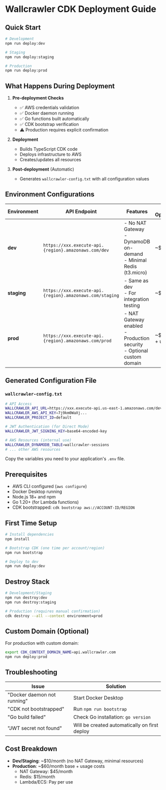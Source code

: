# Wallcrawler CDK Deployment Guide

## Quick Start

```bash
# Development
npm run deploy:dev

# Staging
npm run deploy:staging

# Production
npm run deploy:prod
```

## What Happens During Deployment

1. **Pre-deployment Checks**
   - ✅ AWS credentials validation
   - ✅ Docker daemon running
   - ✅ Go functions built automatically
   - ✅ CDK bootstrap verification
   - ⚠️ Production requires explicit confirmation

2. **Deployment**
   - Builds TypeScript CDK code
   - Deploys infrastructure to AWS
   - Creates/updates all resources

3. **Post-deployment** (Automatic)
   - Generates `wallcrawler-config.txt` with all configuration values

## Environment Configurations

| Environment | API Endpoint | Features | Cost Optimizations |
|------------|--------------|----------|-------------------|
| **dev** | `https://xxx.execute-api.{region}.amazonaws.com/dev` | - No NAT Gateway<br>- DynamoDB on-demand<br>- Minimal Redis (t3.micro) | ~$10/month |
| **staging** | `https://xxx.execute-api.{region}.amazonaws.com/staging` | - Same as dev<br>- For integration testing | ~$10/month |
| **prod** | `https://xxx.execute-api.{region}.amazonaws.com/prod` | - NAT Gateway enabled<br>- Production security<br>- Optional custom domain | ~$60/month + usage |

## Generated Configuration File

### `wallcrawler-config.txt`
```bash
# API Access
WALLCRAWLER_API_URL=https://xxx.execute-api.us-east-1.amazonaws.com/dev
WALLCRAWLER_AWS_API_KEY=7j9km0WaXj...
WALLCRAWLER_PROJECT_ID=default

# JWT Authentication (for Direct Mode)
WALLCRAWLER_JWT_SIGNING_KEY=base64-encoded-key

# AWS Resources (internal use)
WALLCRAWLER_DYNAMODB_TABLE=wallcrawler-sessions
# ... other AWS resources
```

Copy the variables you need to your application's `.env` file.

## Prerequisites

- AWS CLI configured (`aws configure`)
- Docker Desktop running
- Node.js 18+ and npm
- Go 1.20+ (for Lambda functions)
- CDK bootstrapped: `cdk bootstrap aws://ACCOUNT-ID/REGION`

## First Time Setup

```bash
# Install dependencies
npm install

# Bootstrap CDK (one time per account/region)
npm run bootstrap

# Deploy to dev
npm run deploy:dev
```

## Destroy Stack

```bash
# Development/Staging
npm run destroy:dev
npm run destroy:staging

# Production (requires manual confirmation)
cdk destroy --all --context environment=prod
```

## Custom Domain (Optional)

For production with custom domain:
```bash
export CDK_CONTEXT_DOMAIN_NAME=api.wallcrawler.com
npm run deploy:prod
```

## Troubleshooting

| Issue | Solution |
|-------|----------|
| "Docker daemon not running" | Start Docker Desktop |
| "CDK not bootstrapped" | Run `npm run bootstrap` |
| "Go build failed" | Check Go installation: `go version` |
| "JWT secret not found" | Will be created automatically on first deploy |

## Cost Breakdown

- **Dev/Staging**: ~$10/month (no NAT Gateway, minimal resources)
- **Production**: ~$60/month base + usage costs
  - NAT Gateway: $45/month
  - Redis: $15/month
  - Lambda/ECS: Pay per use